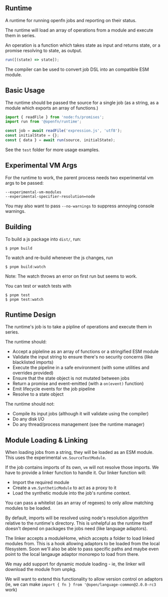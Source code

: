## Runtime

A runtime for running openfn jobs and reporting on their status.

The runtime will load an array of operations from a module and execute them in series.

An operation is a function which takes state as input and returns state, or a promise resolving to state, as output.

```js
run([(state) => state]);
```

The compiler can be used to convert job DSL into an compatible ESM module.

## Basic Usage

The runtime should be passed the source for a single job (as a string, as a module which exports an array of functions.)

```js
import { readFile } from 'node:fs/promises';
import run from '@openfn/runtime';

const job = await readFile('expression.js', 'utf8');
const initialState = {};
const { data } = await run(source, initialState);
```

See the `test` folder for more usage examples.

## Experimental VM Args

For the runtime to work, the parent process needs two experimental vm args to be passed:

```
--experimental-vm-modules
--experimental-specifier-resolution=node
```

You may also want to pass `--no-warnings` to suppress annoying console warnings.

## Building

To build a js package into `dist/`, run:

```
$ pnpm build
```

To watch and re-build whenever the js changes, run

```
$ pnpm build:watch
```

Note: The watch throws an error on first run but seems to work.

You can test or watch tests with

```
$ pnpm test
$ pnpm test:watch
```

## Runtime Design

The runtime's job is to take a pipline of operations and execute them in series.

The runtime should:

- Accept a pipleline as an array of functions or a stringified ESM module
- Validate the input string to ensure there's no security concerns (like blacklisted imports)
- Execute the pipeline in a safe environment (with some utilities and overrides provided)
- Ensure that the state object is not mutated between jobs
- Return a promise and event-emitted (with a `on(event)` function)
- Emit lifecycle events for the job pipeline
- Resolve to a state object

The runtime should not:

- Compile its input jobs (although it will validate using the compiler)
- Do any disk I/O
- Do any thread/process management (see the runtime manager)

## Module Loading & Linking

When loading jobs from a string, they will be loaded as an ESM module. This uses the experimental `vm.SourceTextModule`.

If the job contains imports of its own, `vm` will not resolve those imports. We have to provide a linker function to handle it. Our linker function will:

- Import the required module
- Create a `vm.SyntheticModule` to act as a proxy to it
- Load the synthetic module into the job's runtime context.

You can pass a whitelist (as an array of regexes) to only allow matching modules to be loaded.

By default, imports will be resolved using node's resolution algorithm relative to the runtime's directory. This is unhelpful as the runtime itself doesn't depend on packages the jobs need (like language adaptors).

The linker accepts a moduleHome, which accepts a folder to load linked modules from. This is a hook allowing adaptors to be loaded from the local filesystem. Soon we'll also be able to pass specific paths and maybe even point to the local langauge adaptor monorepo to load from there.

We may add support for dynamic module loading - ie, the linker will download the module from unpkg.

We will want to extend this functionality to allow version control on adaptors (ie, we can make `import { fn } from '@open/language-common@2.0.0-rc3` work)
